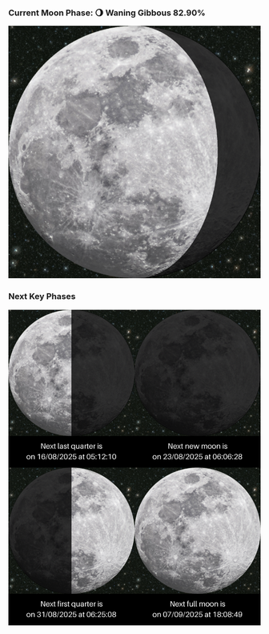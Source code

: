 ### Current Moon Phase: 🌖 Waning Gibbous 82.90%
![Moon Phase](moonphase.png)
### Next Key Phases
![Gallery](gallery.png)